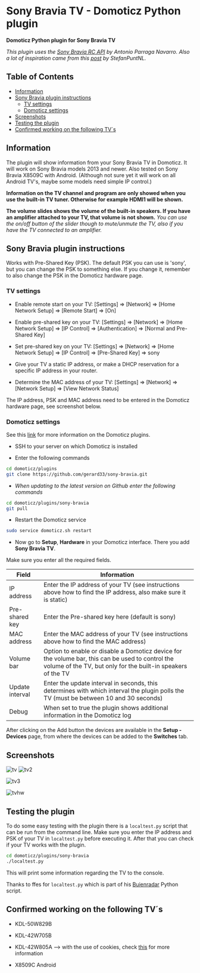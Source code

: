 # Sony Bravia TV - Domoticz Python plugin
**Domoticz Python plugin for Sony Bravia TV**

*This plugin uses the [Sony Bravia RC API](https://github.com/aparraga/braviarc) by Antonio Parraga Navarro.
Also a lot of inspiration came from this [post](http://www.domoticz.com/forum/viewtopic.php?f=61&t=8301) by StefanPuntNL.*

## Table of Contents
- [Information](#information)
- [Sony Bravia plugin instructions](#sony-bravia-plugin-instructions)
  - [TV settings](#tv-settings)
  - [Domoticz settings](#domoticz-settings)
- [Screenshots](#screenshots)
- [Testing the plugin](#testing-the-plugin)
- [Confirmed working on the following TV´s](#confirmed-working-on-the-following-tvs)

## Information
The plugin will show information from your Sony Bravia TV in Domoticz.
It will work on Sony Bravia models 2013 and newer. Also tested on Sony Bravia X8509C with Android.
(Although not sure yet it will work on all Android TV's, maybe some models need simple IP control.)

**Information on the TV channel and program are only showed when you use the built-in TV tuner. Otherwise for example HDMI1 will be shown.**

**The volume slides shows the volume of the built-in speakers. If you have an amplifier attached to your TV, that volume is not shown.**
*You can use the on/off button of the slider though to mute/unmute the TV, also if you have the TV connected to an amplifier.*

## Sony Bravia plugin instructions
Works with Pre-Shared Key (PSK). The default PSK you can use is 'sony', but you can change the PSK to something else. If you change it, remember to also change the PSK in the Domoticz hardware page.

### TV settings
* Enable remote start on your TV: [Settings] => [Network] => [Home Network Setup] => [Remote Start] => [On]

* Enable pre-shared key on your TV: [Settings] => [Network] => [Home Network Setup] => [IP Control] => [Authentication] => [Normal and Pre-Shared Key]

* Set pre-shared key on your TV: [Settings] => [Network] => [Home Network Setup] => [IP Control] => [Pre-Shared Key] => sony

* Give your TV a static IP address, or make a DHCP reservation for a specific IP address in your router.

* Determine the MAC address of your TV: [Settings] => [Network] => [Network Setup] => [View Network Status]

The IP address, PSK and MAC address need to be entered in the Domoticz hardware page, see screenshot below.

### Domoticz settings
See this [link](https://www.domoticz.com/wiki/Using_Python_plugins) for more information on the Domoticz plugins.
* SSH to your server on which Domoticz is installed

* Enter the following commands
```bash
cd domoticz/plugins
git clone https://github.com/gerard33/sony-bravia.git
```
  * *When updating to the latest version on Github enter the following commands*
  ```bash
  cd domoticz/plugins/sony-bravia
  git pull
  ```

* Restart the Domoticz service
```bash
sudo service domoticz.sh restart
```

* Now go to **Setup**, **Hardware** in your Domoticz interface. There you add
**Sony Bravia TV**.

Make sure you enter all the required fields.

| Field | Information|
| ----- | ---------- |
| IP address | Enter the IP address of your TV (see instructions above how to find the IP address, also make sure it is static) |
| Pre-shared key | Enter the Pre-shared key here (default is sony) |
| MAC address | Enter the MAC address of your TV (see instructions above how to find the MAC address) |
| Volume bar | Option to enable or disable a Domoticz device for the volume bar, this can be used to control the volume of the TV, but only for the built-in speakers of the TV |
| Update interval | Enter the update interval in seconds, this determines with which interval the plugin polls the TV (must be between 10 and 30 seconds) |
| Debug | When set to true the plugin shows additional information in the Domoticz log |

After clicking on the Add button the devices are available in the **Setup - Devices** page, from where the devices can be added to the **Switches** tab.

## Screenshots
![tv](https://cloud.githubusercontent.com/assets/11230573/25202175/bc1c9db8-2554-11e7-9a0f-39d182c700f5.png)
![tv2](https://cloud.githubusercontent.com/assets/11230573/25202176/bc332e0c-2554-11e7-821d-bd76c58f7bf1.png)

![tv3](https://cloud.githubusercontent.com/assets/11230573/25202177/bc3f921e-2554-11e7-842c-96c863f210dc.png)

![tvhw](https://cloud.githubusercontent.com/assets/11230573/25202178/bcfb2998-2554-11e7-80ec-9b2e85ee59f4.png)

## Testing the plugin
To do some easy testing with the plugin there is a `localtest.py` script that can be run from the command line.
Make sure you enter the IP address and PSK of your TV in `localtest.py` before executing it.
After that you can check if your TV works with the plugin.

```bash
cd domoticz/plugins/sony-bravia
./localtest.py
```

This will print some information regarding the TV to the console.

Thanks to ffes for `localtest.py` which is part of his [Buienradar](https://github.com/ffes/domoticz-buienradar) Python script.

## Confirmed working on the following TV´s
* KDL-50W829B

* KDL-42W705B

* KDL-42W805A --> with the use of cookies, check [this](http://www.domoticz.com/forum/viewtopic.php?f=65&t=16910&p=128866#p128866) for more information

* X8509C Android
